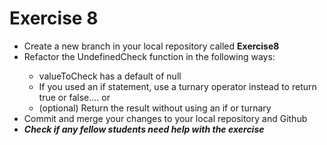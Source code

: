 # Exercise 8
<ul>
    <li>Create a new branch in your local repository called <strong>Exercise8</strong></li>
    <li>Refactor the UndefinedCheck function in the following ways: </li>
    <ul>
        <li>valueToCheck has a default of null</li>
        <li>If you used an if statement, use a turnary operator instead to return true or false.... or</li>
        <li>(optional) Return the result without using an if or turnary</li>
    </ul>
    <li>Commit and merge your changes to your local repository and Github</li>
    <li><em><strong>Check if any fellow students need help with the exercise</strong></em></li>
</ul>